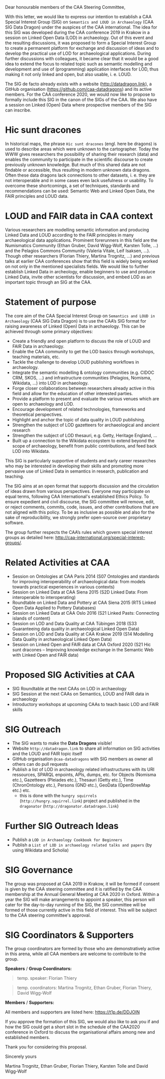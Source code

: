 Dear honourable members of the CAA Steering Committee,

With this letter, we would like to express our intention to establish a CAA Special Interest Group (SIG) on `Semantics and LOUD in Archaeology` (CAA SIG Data Dragon) under the auspices of the CAA international. The idea for this SIG was developed during the CAA conference 2019 in Krakow in a session on Linked Open Data (LOD) in archaeology. Out of this event and the resulting discussions, it was proposed to form a Special Interest Group to create a permanent platform for exchange and discussion of ideas and to develop the practical use of LOD for archaeological applications. During further discussions with colleagues, it became clear that it would be a good idea to extend the focus to related topic such as semantic modelling and development and use of (programming) application interfaces for LOD, thus making it not only linked and open, but also usable, i. e. LOUD.

The SIG de facto already exists with a website (http://datadragon.link), a GitHub organisation (https://github.com/caa-datadragons) and its active members. For the CAA conference 2020, we would now like to propose to formally include this SIG in the canon of the SIGs of the CAA. We also have a session on Linked (Open) Data where prospective members of the SIG can inscribe.

# Hic sunt dracones

In historical maps, the phrase `Hic sunt dracones` (engl. here be dragons) is used to describe areas which were unknown to the cartographer. Today the WWW gives researchers the possibility of sharing their research (data) and enables the community to participate in the scientific discourse to create previously unknown knowledge. But much of this shared data are not findable or accessible, thus resulting in modern unknown data dragons. Often these data dragons lack connections to other datasets, i. e. they are not interoperable and in some cases even lack usefulness or usability. To overcome these shortcomings, a set of techniques, standards and recommendations can be used: Semantic Web and Linked Open Data, the FAIR principles and LOUD data.

# LOUD and FAIR data in CAA context

Various researchers are modelling semantic information and producing Linked Data and LOUD according to the FAIR principles in many archaeological data applications. Prominent forerunners in this field are the Numismatics Community (Ethan Gruber, David Wigg-Wolf, Karsten Tolle, ...) and the Pelagios Commons Community (Valeria Vitale, Leif Isaksen, ...). Though other researchers (Florian Thiery, Martina Trognitz, ...) and previous talks at earlier CAA conferences show that this field is widely being worked on not only in the mentioned specialists fields. We would like to further establish Linked Data in archeology, enable beginners to use and produce Linked Data, invite other scientists for discussion, and embed LOD as an important topic through an SIG at the CAA.

# Statement of purpose

The core aim of the CAA Special Interest Group on `Semantics and LOUD in Archaeology` (CAA SIG Data Dragon) is to use the CAA’s SIG format for raising awareness of Linked (Open) Data in archaeology. This can be achieved through some primary objectives:

* Create a friendly and open platform to discuss the role of LOUD and FAIR Data in archaeology.
* Enable the CAA community to get the LOD basics through workshops, teaching materials, etc.
* Tackle the challenge to develop LOUD publishing workflows in archaeology.
* Integrate the semantic modelling & ontology communities (e.g. CIDOC CRM, SKOS, ...) and infrastructure communities (Pelagios, Nomisma, Wikidata, ...) into LOD in archaeology.
* Forge closer collaborations between researchers already active in this field and allow for the education of other interested parties.
* Provide a platform to present and evaluate the various venues which are open to archaeology and LOD.
* Encourage development of related technologies, frameworks and theoretical perspectives.
* Highlight and anchor the topic of data quality in LOUD publishing.
* Strengthen the subject of LOD gazetteers for archaeological and ancient research
* Strengthen the subject of LOD thesauri, e.g. Getty, Heritage England, ...
* Built up a connection to the Wikidata ecosystem to extend beyond the scope of archaeology, benefit from public contributions, and feed back LOD into Wikidata.

This SIG is particularly supportive of students and early career researches who may be interested in developing their skills and promoting more pervasive use of Linked Data in semantics in research, publication and teaching.

The SIG aims at an open format that supports discussion and the circulation of ideas drawn from various perspectives. Everyone may participate on equal terms, following CAA International's established Ethics Policy. To ensure expedient and civil discourse, the SIG committee will remove, edit, or reject comments, commits, code, issues, and other contributions that are not aligned with this policy. To be as inclusive as possible and also for the sake of reproducibility, we strongly prefer open-source over proprietary software.

The group further respects the CAA’s rules which govern special interest groups as detailed here: http://caa-international.org/special-interest-groups/.

# Related Activities at CAA

* Session on Ontologies at CAA Paris 2014 (S07 Ontologies and standards for improving interoperability of archaeological data: from models towards practical experiences in various contexts)
* Session on Linked Data at CAA Siena 2015 (S2D Linked Data: From interoperable to interoperating)
* Roundtable on Linked Data and Pottery at CAA Siena 2015 (RT5 Linked Open Data Applied to Pottery Databases)
* Session on Linked Data at CAA Oslo 2016 (S21 Linked Pasts: Connecting islands of content)
* Session on LOD and Data Quality at CAA Tübingen 2018 (S33 Guaranteeing data quality in archaeological Linked Open Data)
* Session on LOD and Data Quality at CAA Krakow 2019 (S14 Modelling Data Quality in archaeological Linked Open Data)
* Session on Linked Open and FAIR data at CAA Oxford 2020 (S21 Hic sunt dracones – Improving knowledge exchange in the Semantic Web with Linked Open and FAIR data)

# Proposed SIG Activities at CAA

* SIG Roundtable at the next CAAs on LOD in archaeology
* SIG Session at the next CAAs on Semantics, LOUD and FAIR data in archaeology
* Introductory workshops at upcoming CAAs to teach basic LOD and FAIR skills

# SIG Outreach

* The SIG wants to make the **Data Dragons** visible!
* Website `http://datadragon.link` to share all information on SIG activities and the LOUD and FAIR topic itself
* GitHub organisation `@caa-datadragons` with SIG members as owner all others can do pull requests
* Publish a list of LOD in archaeology related infrastructures with its URI ressources, SPARQL enpoints, APIs, dumps, etc. for Objects (Nomisma etc.), Gazetteers (Pleiades etc.), Thesauri (Getty etc.), Time (ChronOntology etc.), Persons (GND etc.), GeoData (OpenStreeMap etc.) etc.
  * this is done with the `hungry squirrels` (`http://hungry.squirrel.link`) project and published in the `dragonator` (`http://dragonator.datadragon.link`)

# Further SIG Outreach Ideas

* Publish a `LOD in Archaeology Cookbook for Beginners`
* Publish a `List of LOD in archaeology related talks and papers` (by using Wikidata and Scholia)

# SIG Governance

The group was proposed at CAA 2019 in Krakow, it will be formed if consent is given by the CAA steering committee and it is ratified by the CAA membership at the Annual General Meeting at CAA 2020 in Oxford. Within a year the SIG will make arrangements to appoint a speaker, this person will cater for the day-to-day running of the SIG, the SIG committee will be formed of those currently active in this field of interest. This will be subject to the CAA steering committee's approval.

# SIG Coordinators & Supporters

The group coordinators are formed by those who are demonstratively active in this arena, while all CAA members are welcome to contribute to the group.

**Speakers** / **Group Coordinators:**

> temp. speaker: Florian Thiery

> temp. coordinators: Martina Trognitz, Ethan Gruber, Florian Thiery, David Wigg-Wolf

**Members** / **Supporters:**

All members and supporters are listed here: https://t1p.de/DDJOIN

If you approve the formation of this SIG, we would also like to ask you if and how the SIG could get a short slot in the schedule of the CAA2020 conference in Oxford to discuss the organisational affairs among new and established members.

Thank you for considering this proposal.

Sincerely yours

Martina Trognitz, Ethan Gruber, Florian Thiery, Karsten Tolle and David Wigg-Wolf
